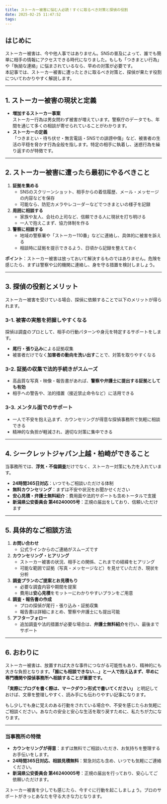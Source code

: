 ```yaml
---
title: ストーカー被害に悩む人必読！すぐに取るべき対策と探偵の役割
date: 2025-02-25 11:47:52
tags:
---
```

## **はじめに**

ストーカー被害は、今や他人事ではありません。SNSの普及によって、誰でも簡単に相手の情報にアクセスできる時代になりました。もしも「つきまとい行為」や「執拗な連絡」に悩まされているなら、早めの対策が必要です。  
本記事では、ストーカー被害に遭ったときに取るべき対策と、探偵が果たす役割についてわかりやすく解説します。

---

## **1\. ストーカー被害の現状と定義**

* **増加するストーカー事案**  
  ストーカー行為は男女問わず被害が増えています。警察庁のデータでも、年間を通じて多くの相談が寄せられていることがわかります。
* **ストーカーの定義**  
  「つきまとい・待ち伏せ・無言電話・SNSでの誹謗中傷」など、被害者の生活の平穏を脅かす行為全般を指します。特定の相手に執着し、迷惑行為を繰り返すのが特徴です。

---

## **2\. ストーカー被害に遭ったら最初にやるべきこと**

1. **証拠を集める**
    * SNSのスクリーンショット、相手からの着信履歴、メール・メッセージの内容などを保存
    * 可能なら、防犯カメラやレコーダーなどでつきまといの様子を記録
2. **周囲に相談する**
    * 家族や友人、会社の上司など、信頼できる人に現状を打ち明ける
    * 一人で抱えこまず、協力体制を作る
3. **警察に相談する**
    * 地域の警察署や「ストーカー110番」などに連絡し、具体的に被害を訴える
    * 相談時に証拠を提示できるよう、日頃から記録を整えておく

**ポイント**：ストーカー被害は放っておいて解決するものではありません。危険を感じたら、まずは警察や公的機関に連絡し、身を守る措置を検討しましょう。

---

## **3\. 探偵の役割とメリット**

ストーカー被害を受けている場合、探偵に依頼することで以下のメリットが得られます。

### **3-1. 被害の実態を把握しやすくなる**

探偵は調査のプロとして、相手の行動パターンや身元を特定するサポートをします。

* **尾行・張り込み**による証拠収集
* 被害者だけでなく**加害者の動向を洗い出す**ことで、対策を取りやすくなる

### **3-2. 証拠の収集で法的手続きがスムーズ**

* 高品質な写真・映像・報告書があれば、**警察や弁護士に提出する証拠としても有効**
* 相手への警告や、法的措置（接近禁止命令など）に活用できる

### **3-3. メンタル面でのサポート**

* 一人で不安を抱え込まず、カウンセリングが得意な探偵事務所で気軽に相談できる
* 精神的な負担が軽減され、適切な対策に集中できる

---

## **4\. シークレットジャパン上越・柏崎ができること**

当事務所では、**浮気・不倫調査**だけでなく、ストーカー対策にも力を入れています。

* **24時間365日対応**：いつでもご相談いただける体制
* **無料カウンセリング**：まずは不安や状況をお聞かせください
* **安心見積・弁護士無料紹介**：費用面や法的サポートも含めトータルで支援
* **新潟県公安委員会 第46240005号**：正規の届出をしており、信頼いただけます

---

## **5\. 具体的なご相談方法**

1. **お問い合わせ**
    * 公式ラインからのご連絡がスムーズです
2. **カウンセリング・ヒアリング**
    * ストーカー被害の状況、相手との関係、これまでの経緯をヒアリング
    * 可能な範囲で証拠（写真・メッセージなど）を見せていただき、現状を分析
3. **調査プランのご提案とお見積もり**
    * 必要な調査内容や期間を提案
    * 費用は**安心見積**をモットーにわかりやすいプランをご用意
4. **調査・報告書の作成**
    * プロの探偵が尾行・張り込み・証拠収集
    * 報告書は詳細にまとめ、警察や弁護士にも提出可能
5. **アフターフォロー**
    * 追加調査や法的措置が必要な場合は、**弁護士無料紹介**を行い、最後までサポート

---

## **6\. おわりに**

ストーカー被害は、放置すれば大きな事件につながる可能性もあり、精神的にも大きな負担となります。**「誰にも相談できない…」と一人で抱え込まず、早めに専門機関や探偵事務所へ相談することが重要です。**

**「実際にブログを書く際は、マークダウン形式で書いてください」** と明記しておけば、文章を整理しやすく、読み手にも伝わりやすい記事になります。

もし少しでも身に覚えのある行動をされている場合や、不安を感じたらお気軽にご相談ください。あなたの安全と安心な生活を取り戻すために、私たちが力になります。

---

### **当事務所の特徴**

* **カウンセリングが得意**：まずは無料でご相談いただき、お気持ちを整理するお手伝いをします。
* **24時間365日対応、相談見積無料**：緊急対応も含め、いつでも気軽にご連絡ください。
* **新潟県公安委員会 第46240005号**：正規の届出を行っており、安心してご依頼いただけます。

ストーカー被害を少しでも感じたら、今すぐに行動を起こしましょう。プロのサポートがきっとあなたを守る大きな力となります。

